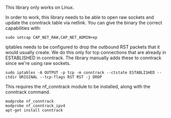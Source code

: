 This library only works on Linux.

In order to work, this library needs to be able to open raw sockets and update the conntrack table
via netlink. You can give the binary the correct capabilities with:

`sudo setcap CAP_NET_RAW,CAP_NET_ADMIN+ep`

iptables needs to be configured to drop the outbound RST packets that it would usually create. We do this only
for tcp connections that are already in ESTABLISHED in conntrack. The library manually adds these to conntrack since
we're using raw sockets.

`sudo iptables -A OUTPUT -p tcp -m conntrack --ctstate ESTABLISHED --ctdir ORIGINAL --tcp-flags RST RST -j DROP`

This requires the nf_conntrack module to be installed, along with the conntrack command.

```
modprobe nf_conntrack
modprobe nf_conntrack_ipv4
apt-get install conntrack
```